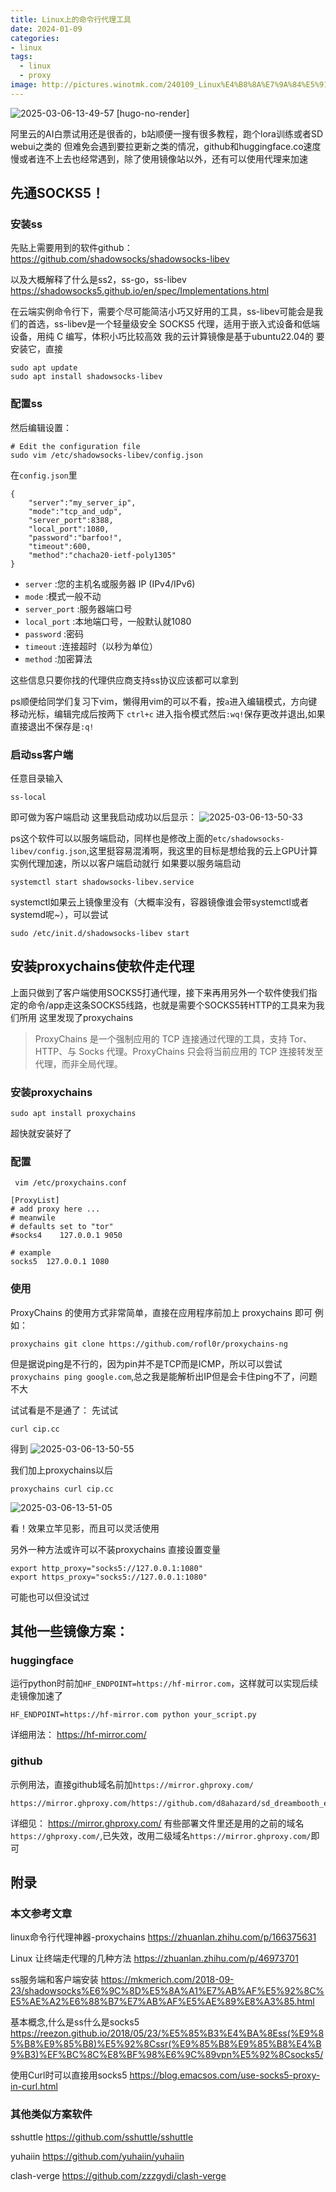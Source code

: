 ```yaml
---
title: Linux上的命令行代理工具
date: 2024-01-09
categories:
- linux
tags:
  - linux
  - proxy
image: http://pictures.winotmk.com/240109_Linux%E4%B8%8A%E7%9A%84%E5%91%BD%E4%BB%A4%E8%A1%8C%E4%BB%A3%E7%90%86%E5%B7%A5%E5%85%B7/2025-03-06-13-49-57_724037d1.png
---
```


![2025-03-06-13-49-57 [hugo-no-render]](http://pictures.winotmk.com/240109_Linux%E4%B8%8A%E7%9A%84%E5%91%BD%E4%BB%A4%E8%A1%8C%E4%BB%A3%E7%90%86%E5%B7%A5%E5%85%B7/2025-03-06-13-49-57_724037d1.png)

阿里云的AI白票试用还是很香的，b站顺便一搜有很多教程，跑个lora训练或者SD webui之类的
但难免会遇到要拉更新之类的情况，github和huggingface.co速度慢或者连不上去也经常遇到，除了使用镜像站以外，还有可以使用代理来加速

## 先通SOCKS5！
### 安装ss
先贴上需要用到的软件github：
https://github.com/shadowsocks/shadowsocks-libev

以及大概解释了什么是ss2，ss-go，ss-libev
https://shadowsocks5.github.io/en/spec/Implementations.html

在云端实例命令行下，需要个尽可能简洁小巧又好用的工具，ss-libev可能会是我们的首选，ss-libev是一个轻量级安全 SOCKS5 代理，适用于嵌入式设备和低端设备，用纯 C 编写，体积小巧比较高效
我的云计算镜像是基于ubuntu22.04的
要安装它，直接
```
sudo apt update
sudo apt install shadowsocks-libev
```

### 配置ss
然后编辑设置：
```
# Edit the configuration file
sudo vim /etc/shadowsocks-libev/config.json
```
<!-- more -->

在`config.json`里
```
{
    "server":"my_server_ip",
    "mode":"tcp_and_udp",
    "server_port":8388,
    "local_port":1080,
    "password":"barfoo!",
    "timeout":600,
    "method":"chacha20-ietf-poly1305"
}
```
* `server` :您的主机名或服务器 IP (IPv4/IPv6)
* `mode` :模式一般不动
* `server_port` :服务器端口号
* `local_port` :本地端口号，一般默认就1080
* `password` :密码
* `timeout` :连接超时（以秒为单位）
* `method` :加密算法

这些信息只要你找的代理供应商支持ss协议应该都可以拿到

ps顺便给同学们复习下vim，懒得用vim的可以不看，按`a`进入编辑模式，方向键移动光标，编辑完成后按两下 `ctrl+c` 进入指令模式然后`:wq!`保存更改并退出,如果直接退出不保存是`:q!`

### 启动ss客户端
任意目录输入
```
ss-local
```
即可做为客户端启动
这里我启动成功以后显示：
![2025-03-06-13-50-33](http://pictures.winotmk.com/240109_Linux%E4%B8%8A%E7%9A%84%E5%91%BD%E4%BB%A4%E8%A1%8C%E4%BB%A3%E7%90%86%E5%B7%A5%E5%85%B7/2025-03-06-13-50-33_a50cfd7a.png)

ps这个软件可以以服务端启动，同样也是修改上面的`etc/shadowsocks-libev/config.json`,这里挺容易混淆啊，我这里的目标是想给我的云上GPU计算实例代理加速，所以以客户端启动就行
如果要以服务端启动
```
systemctl start shadowsocks-libev.service
```
systemctl如果云上镜像里没有（大概率没有，容器镜像谁会带systemctl或者systemd呢~），可以尝试
```
sudo /etc/init.d/shadowsocks-libev start
```

## 安装proxychains使软件走代理
上面只做到了客户端使用SOCKS5打通代理，接下来再用另外一个软件使我们指定的命令/app走这条SOCKS5线路，也就是需要个SOCKS5转HTTP的工具来为我们所用
这里发现了proxychains
> ProxyChains 是一个强制应用的 TCP 连接通过代理的工具，支持 Tor、HTTP、与 Socks 代理。ProxyChains 只会将当前应用的 TCP 连接转发至代理，而非全局代理。

### 安装proxychains
```
sudo apt install proxychains
```
超快就安装好了
### 配置
```
 vim /etc/proxychains.conf
```
```
[ProxyList]
# add proxy here ...
# meanwile
# defaults set to "tor"
#socks4    127.0.0.1 9050

# example
socks5  127.0.0.1 1080
```

### 使用
ProxyChains 的使用方式非常简单，直接在应用程序前加上 proxychains 即可
例如：
```
proxychains git clone https://github.com/rofl0r/proxychains-ng
```
但是据说ping是不行的，因为pin并不是TCP而是ICMP，所以可以尝试`proxychains ping google.com`,总之我是能解析出IP但是会卡住ping不了，问题不大

试试看是不是通了：
先试试
```
curl cip.cc
```
得到
![2025-03-06-13-50-55](http://pictures.winotmk.com/240109_Linux%E4%B8%8A%E7%9A%84%E5%91%BD%E4%BB%A4%E8%A1%8C%E4%BB%A3%E7%90%86%E5%B7%A5%E5%85%B7/2025-03-06-13-50-55_9a487db6.png)

我们加上proxychains以后
```
proxychains curl cip.cc
```
![2025-03-06-13-51-05](http://pictures.winotmk.com/240109_Linux%E4%B8%8A%E7%9A%84%E5%91%BD%E4%BB%A4%E8%A1%8C%E4%BB%A3%E7%90%86%E5%B7%A5%E5%85%B7/2025-03-06-13-51-05_892ae21b.png)

看！效果立竿见影，而且可以灵活使用

另外一种方法或许可以不装proxychains
直接设置变量
```
export http_proxy="socks5://127.0.0.1:1080"
export https_proxy="socks5://127.0.0.1:1080"
```
可能也可以但没试过

## 其他一些镜像方案：
### huggingface
运行python时前加`HF_ENDPOINT=https://hf-mirror.com`，这样就可以实现后续走镜像加速了
```
HF_ENDPOINT=https://hf-mirror.com python your_script.py
```
详细用法：
https://hf-mirror.com/

### github
示例用法，直接github域名前加`https://mirror.ghproxy.com/`

```
https://mirror.ghproxy.com/https://github.com/d8ahazard/sd_dreambooth_extension
```

详细见：
https://mirror.ghproxy.com/
有些部署文件里还是用的之前的域名`https://ghproxy.com/`,已失效，改用二级域名`https://mirror.ghproxy.com/`即可

## 附录
### 本文参考文章
linux命令行代理神器-proxychains
https://zhuanlan.zhihu.com/p/166375631

Linux 让终端走代理的几种方法
https://zhuanlan.zhihu.com/p/46973701

ss服务端和客户端安装
https://mkmerich.com/2018-09-23/shadowsocks%E6%9C%8D%E5%8A%A1%E7%AB%AF%E5%92%8C%E5%AE%A2%E6%88%B7%E7%AB%AF%E5%AE%89%E8%A3%85.html

基本概念,什么是ss什么是socks5
https://reezon.github.io/2018/05/23/%E5%85%B3%E4%BA%8Ess(%E9%85%B8%E9%85%B8)%E5%92%8Cssr(%E9%85%B8%E9%85%B8%E4%B9%B3)%EF%BC%8C%E8%BF%98%E6%9C%89vpn%E5%92%8Csocks5/

使用Curl时可以直接用socks5
https://blog.emacsos.com/use-socks5-proxy-in-curl.html
### 其他类似方案软件
sshuttle
https://github.com/sshuttle/sshuttle

yuhaiin
https://github.com/yuhaiin/yuhaiin

clash-verge
https://github.com/zzzgydi/clash-verge